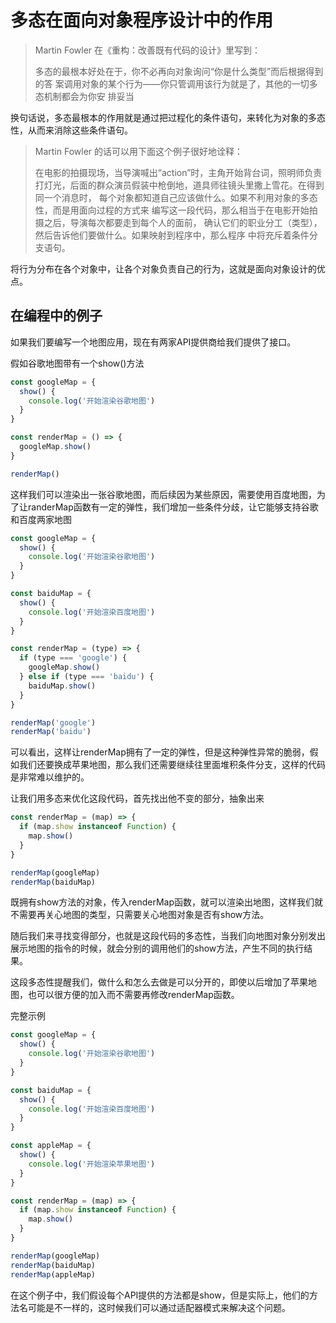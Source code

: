 # 多态在面向对象程序设计中的作用

> Martin Fowler 在《重构：改善既有代码的设计》里写到：
>
> 多态的最根本好处在于，你不必再向对象询问“你是什么类型”而后根据得到的答
> 案调用对象的某个行为——你只管调用该行为就是了，其他的一切多态机制都会为你安
> 排妥当

换句话说，多态最根本的作用就是通过把过程化的条件语句，来转化为对象的多态性，从而来消除这些条件语句。

> Martin Fowler 的话可以用下面这个例子很好地诠释：
>
> 在电影的拍摄现场，当导演喊出“action”时，主角开始背台词，照明师负责打灯光，后面的群众演员假装中枪倒地，道具师往镜头里撒上雪花。在得到同一个消息时，
> 每个对象都知道自己应该做什么。如果不利用对象的多态性，而是用面向过程的方式来
> 编写这一段代码，那么相当于在电影开始拍摄之后，导演每次都要走到每个人的面前，
> 确认它们的职业分工（类型），然后告诉他们要做什么。如果映射到程序中，那么程序
> 中将充斥着条件分支语句。

将行为分布在各个对象中，让各个对象负责自己的行为，这就是面向对象设计的优点。

## 在编程中的例子

如果我们要编写一个地图应用，现在有两家API提供商给我们提供了接口。

假如谷歌地图带有一个show()方法

```javascript
const googleMap = {
  show() {
    console.log('开始渲染谷歌地图')
  }
}

const renderMap = () => {
  googleMap.show()
}

renderMap()
```

这样我们可以渲染出一张谷歌地图，而后续因为某些原因，需要使用百度地图，为了让randerMap函数有一定的弹性，我们增加一些条件分歧，让它能够支持谷歌和百度两家地图

```javascript
const googleMap = {
  show() {
    console.log('开始渲染谷歌地图')
  }
}

const baiduMap = {
  show() {
    console.log('开始渲染百度地图')
  }
}

const renderMap = (type) => {
  if (type === 'google') {
    googleMap.show()
  } else if (type === 'baidu') {
    baiduMap.show()
  }
}

renderMap('google')
renderMap('baidu')
```

可以看出，这样让renderMap拥有了一定的弹性，但是这种弹性异常的脆弱，假如我们还要换成苹果地图，那么我们还需要继续往里面堆积条件分支，这样的代码是非常难以维护的。

让我们用多态来优化这段代码，首先找出他不变的部分，抽象出来

```javascript
const renderMap = (map) => {
  if (map.show instanceof Function) {
    map.show()
  }
}

renderMap(googleMap)
renderMap(baiduMap)
```

既拥有show方法的对象，传入renderMap函数，就可以渲染出地图，这样我们就不需要再关心地图的类型，只需要关心地图对象是否有show方法。

随后我们来寻找变得部分，也就是这段代码的多态性，当我们向地图对象分别发出展示地图的指令的时候，就会分别的调用他们的show方法，产生不同的执行结果。

这段多态性提醒我们，做什么和怎么去做是可以分开的，即使以后增加了苹果地图，也可以很方便的加入而不需要再修改renderMap函数。

完整示例
  
  ```javascript
  const googleMap = {
    show() {
      console.log('开始渲染谷歌地图')
    }
  }

  const baiduMap = {
    show() {
      console.log('开始渲染百度地图')
    }
  }

  const appleMap = {
    show() {
      console.log('开始渲染苹果地图')
    }
  }

  const renderMap = (map) => {
    if (map.show instanceof Function) {
      map.show()
    }
  }

  renderMap(googleMap)
  renderMap(baiduMap)
  renderMap(appleMap)
  ```

在这个例子中，我们假设每个API提供的方法都是show，但是实际上，他们的方法名可能是不一样的，这时候我们可以通过适配器模式来解决这个问题。
